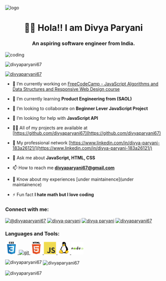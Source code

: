 ![logo](https://github.com/divyaparyani67/divyaparyani67/blob/main/Divya%20Paryani%20(1).gif)
<h1 align="center">👩‍💻 Hola!! I am Divya Paryani</h1>
<h3 align="center">  An aspiring software engineer from India.</h3>

<img align="center" alt="coding" width= "500" src="https://cdn.dribbble.com/users/1848694/screenshots/4452371/dribdesgindeskgif.gif">

<p align="left"> <img src="https://komarev.com/ghpvc/?username=divyaparyani67&label=Profile%20views&color=0e75b6&style=flat" alt="divyaparyani67" /> </p>

<p align="left"> <a href="https://github.com/ryo-ma/github-profile-trophy"><img src="https://github-profile-trophy.vercel.app/?username=divyaparyani67" alt="divyaparyani67" /></a> </p>

- 🔭 I’m currently working on [FreeCodeCamp - JavaScript Algorithms and Data Structures and Responsive Web Design course](https://www.freecodecamp.org/divyaparyani67)

- 🌱 I’m currently learning **Product Engineering from (SAOL)**

- 👯 I’m looking to collaborate on **Beginner Lever JavaScript Project**

- 🤝 I’m looking for help with **JavaScript API**

- 👨‍💻 All of my projects are available at [https://github.com/divyaparyani67](https://github.com/divyaparyani67)

- 📝 My professional network [https://www.linkedin.com/in/divya-paryani-183a26121/](https://www.linkedin.com/in/divya-paryani-183a26121/)

- 💬 Ask me about **JavaScript, HTML, CSS**

- 📫 How to reach me **divyaparyani67@gmail.com**

- 📄 Know about my experiences [under maintainence](under maintainence)

- ⚡ Fun fact **I hate math but I love coding**

<h3 align="left">Connect with me:</h3>
<p align="left">
<a href="https://codepen.io/@divyaparyani67" target="blank"><img align="center" src="https://raw.githubusercontent.com/rahuldkjain/github-profile-readme-generator/master/src/images/icons/Social/codepen.svg" alt="@divyaparyani67" height="30" width="40" /></a>
<a href="https://linkedin.com/in/divya-paryani" target="blank"><img align="center" src="https://raw.githubusercontent.com/rahuldkjain/github-profile-readme-generator/master/src/images/icons/Social/linked-in-alt.svg" alt="divya-paryani" height="30" width="40" /></a>
<a href="https://stackoverflow.com/users/divya paryani" target="blank"><img align="center" src="https://raw.githubusercontent.com/rahuldkjain/github-profile-readme-generator/master/src/images/icons/Social/stack-overflow.svg" alt="divya paryani" height="30" width="40" /></a>
<a href="https://codesandbox.com/divyaparyani67" target="blank"><img align="center" src="https://raw.githubusercontent.com/rahuldkjain/github-profile-readme-generator/master/src/images/icons/Social/codesandbox.svg" alt="divyaparyani67" height="30" width="40" /></a>
</p>

<h3 align="left">Languages and Tools:</h3>
<p align="left"> <a href="https://www.w3schools.com/css/" target="_blank" rel="noreferrer"> <img src="https://raw.githubusercontent.com/devicons/devicon/master/icons/css3/css3-original-wordmark.svg" alt="css3" width="40" height="40"/> </a> <a href="https://git-scm.com/" target="_blank" rel="noreferrer"> <img src="https://www.vectorlogo.zone/logos/git-scm/git-scm-icon.svg" alt="git" width="40" height="40"/> </a> <a href="https://www.w3.org/html/" target="_blank" rel="noreferrer"> <img src="https://raw.githubusercontent.com/devicons/devicon/master/icons/html5/html5-original-wordmark.svg" alt="html5" width="40" height="40"/> </a> <a href="https://developer.mozilla.org/en-US/docs/Web/JavaScript" target="_blank" rel="noreferrer"> <img src="https://raw.githubusercontent.com/devicons/devicon/master/icons/javascript/javascript-original.svg" alt="javascript" width="40" height="40"/> </a> <a href="https://www.linux.org/" target="_blank" rel="noreferrer"> <img src="https://raw.githubusercontent.com/devicons/devicon/master/icons/linux/linux-original.svg" alt="linux" width="40" height="40"/> </a> <a href="https://nodejs.org" target="_blank" rel="noreferrer"> <img src="https://raw.githubusercontent.com/devicons/devicon/master/icons/nodejs/nodejs-original-wordmark.svg" alt="nodejs" width="40" height="40"/> </a> </p>

<p><img align="left" src="https://github-readme-stats.vercel.app/api/top-langs?username=divyaparyani67&show_icons=true&locale=en&layout=compact" alt="divyaparyani67" /></p>

<p>&nbsp;<img align="center" src="https://github-readme-stats.vercel.app/api?username=divyaparyani67&show_icons=true&locale=en" alt="divyaparyani67" /></p>

<p><img align="center" src="https://github-readme-streak-stats.herokuapp.com/?user=divyaparyani67&" alt="divyaparyani67" /></p>







<!---
divyaparyani67/divyaparyani67 is a ✨ special ✨ repository because its `README.md` (this file) appears on your GitHub profile.
You can click the Preview link to take a look at your changes.
--->
